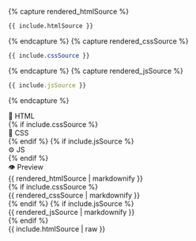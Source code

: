 {% capture rendered_htmlSource %}
```html
{{ include.htmlSource }}
```
{% endcapture %}
{% capture rendered_cssSource %}
```css
{{ include.cssSource }}
```
{% endcapture %}
{% capture rendered_jsSource %}
```javascript
{{ include.jsSource }}
```
{% endcapture %}
<div class="tab-container">
  <div class="tab-labels">
    <div class="tab-label tab-label-active">📝 HTML</div>
    {% if include.cssSource %}
        <div class="tab-label">🎨 CSS</div>
    {% endif %}
    {% if include.jsSource %}
        <div class="tab-label">⚙️  JS</div>
    {% endif %}
    <div class="tab-label">👁️ Preview</div>
  </div>
  <div class="tab-content tab-active">
    {{ rendered_htmlSource | markdownify }}
  </div>
    {% if include.cssSource %}
        <div class="tab-content">
            {{ rendered_cssSource | markdownify }}
        </div>
    {% endif %}
    {% if include.jsSource %}
        <div class="tab-content">
            {{ rendered_jsSource | markdownify }}
        </div>
    {% endif %}
  <div class="tab-content">
    <div class="smarkform_example">
      <style>{{ include.cssSource }}</style>
      {{ include.htmlSource | raw }}
      <script>{{ include.jsSource }}</script>
    </div>
  </div>
</div>
